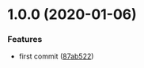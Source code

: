 <a name="1.0.0"></a>
# 1.0.0 (2020-01-06)


### Features

* first commit ([87ab522](https://github.com/teeeemoji/vue-route-sync-mixin/commit/87ab522))



